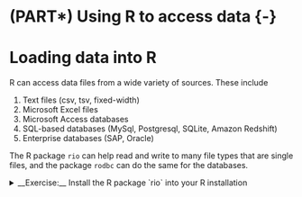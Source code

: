 # (PART\*) Using R to access data {-}

# Loading data into R

R can access data files from a wide variety of sources. These include

1. Text files (csv, tsv, fixed-width)
1. Microsoft Excel files
1. Microsoft Access databases
1. SQL-based databases (MySql, Postgresql, SQLite, Amazon Redshift)
1. Enterprise databases (SAP, Oracle)

The R package `rio` can help read and write to many file types that are single files, 
and the package `rodbc` can do the same for the databases. 


<details>
<summary> __Exercise:__ Install the R package `rio` into your R installation</summary>

```r
install.packages("rio", repos = "https://cran.rstudio.com") # Note the quotes
```

```
## 
## The downloaded binary packages are in
## 	/var/folders/5j/5lprmgt930xdpdn014f8st280000gn/T//RtmpoACuN0/downloaded_packages
```
</details>


